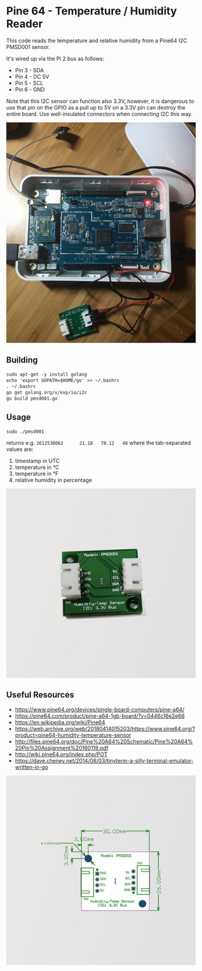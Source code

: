 # Pine 64 - Temperature / Humidity Reader

This code reads the temperature and relative humidity from a Pine64 I2C PMSD001 sensor.

It's wired up via the Pi 2 bus as follows:

- Pin 3 - SDA
- Pin 4 - DC 5V
- Pin 5 - SCL
- Pin 6 - GND

Note that this I2C sensor can function also 3.3V, however, it is dangerous to use that pin on the GPIO as a pull up to 5V on a 3.3V pin can destroy the entire board. Use well-insulated connectors when connecting I2C this way.

![](images/wiring.jpg)

## Building

    sudo apt-get -y install golang
    echo 'export GOPATH=$HOME/go' >> ~/.bashrc
    . ~/.bashrc
    go get golang.org/x/exp/io/i2c
    go build pmsd001.go

## Usage

    sudo ./pmsd001

returns e.g. `1612530062      21.18   70.12   48` where the tab-separated values are:
1. timestamp in UTC
2. temperature in °C
3. temperature in °F
4. relative humidity in percentage

![](images/PMSDO01_Dew_Point_Sensor_large.jpg)

## Useful Resources

- https://www.pine64.org/devices/single-board-computers/pine-a64/
- https://pine64.com/product/pine-a64-1gb-board/?v=0446c16e2e66
- https://en.wikipedia.org/wiki/Pine64
- https://web.archive.org/web/20180414015203/https://www.pine64.org/?product=pine64-humidity-temperature-sensor
- http://files.pine64.org/doc/Pine%20A64%20Schematic/Pine%20A64%20Pin%20Assignment%20160119.pdf
- http://wiki.pine64.org/index.php/POT
- https://dave.cheney.net/2014/08/03/tinyterm-a-silly-terminal-emulator-written-in-go

![](images/PMSDO01_Dew_Point_Sensor_2_large.jpg)
